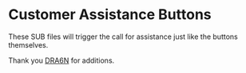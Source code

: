 # Customer Assistance Buttons

These SUB files will trigger the call for assistance just like the buttons themselves.

Thank you [DRA6N](https://github.com/DRA6N/SubGhz_Cust_Serv) for additions.
